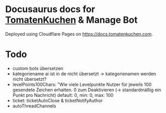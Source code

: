 # Docusaurus docs for [TomatenKuchen](https://tomatenkuchen.com) & Manage Bot

Deployed using Cloudflare Pages on https://docs.tomatenkuchen.com.

# Todo
- custom bots übersetzen
- kategoriename ai ist in de nicht übersetzt -> kategorienamen werden nicht übersetzt?
- levelPoints100Chars: "Wie viele Levelpunkte Nutzer für jeweils 100 gesendete Zeichen erhalten. 0 zum Deaktivieren (-> standardmäßig ein Punkt pro Nachricht)
	default: 0, min: 0, max: 100
- ticket: ticketAutoClose & ticketNotifyAuthor
- autoThreadChannels
